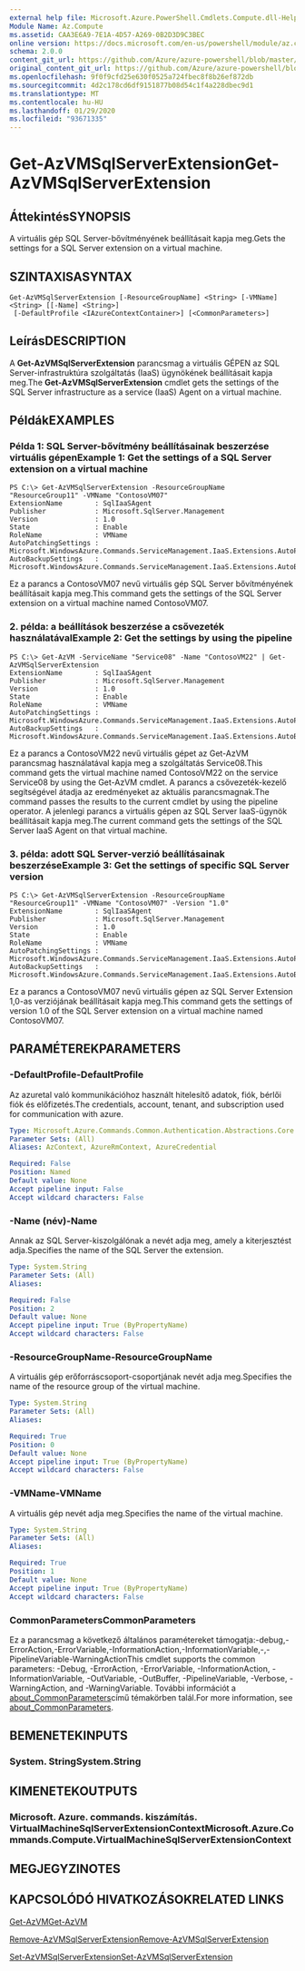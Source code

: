 ```yaml
---
external help file: Microsoft.Azure.PowerShell.Cmdlets.Compute.dll-Help.xml
Module Name: Az.Compute
ms.assetid: CAA3E6A9-7E1A-4D57-A269-0B2D3D9C3BEC
online version: https://docs.microsoft.com/en-us/powershell/module/az.compute/get-azvmsqlserverextension
schema: 2.0.0
content_git_url: https://github.com/Azure/azure-powershell/blob/master/src/Compute/Compute/help/Get-AzVMSqlServerExtension.md
original_content_git_url: https://github.com/Azure/azure-powershell/blob/master/src/Compute/Compute/help/Get-AzVMSqlServerExtension.md
ms.openlocfilehash: 9f0f9cfd25e630f0525a724fbec8f8b26ef872db
ms.sourcegitcommit: 4d2c178cd6df9151877b08d54c1f4a228dbec9d1
ms.translationtype: MT
ms.contentlocale: hu-HU
ms.lasthandoff: 01/29/2020
ms.locfileid: "93671335"
---
```

# <span data-ttu-id="2843a-101">Get-AzVMSqlServerExtension</span><span class="sxs-lookup"><span data-stu-id="2843a-101">Get-AzVMSqlServerExtension</span></span>

## <span data-ttu-id="2843a-102">Áttekintés</span><span class="sxs-lookup"><span data-stu-id="2843a-102">SYNOPSIS</span></span>
<span data-ttu-id="2843a-103">A virtuális gép SQL Server-bővítményének beállításait kapja meg.</span><span class="sxs-lookup"><span data-stu-id="2843a-103">Gets the settings for a SQL Server extension on a virtual machine.</span></span>

## <span data-ttu-id="2843a-104">SZINTAXISA</span><span class="sxs-lookup"><span data-stu-id="2843a-104">SYNTAX</span></span>

```
Get-AzVMSqlServerExtension [-ResourceGroupName] <String> [-VMName] <String> [[-Name] <String>]
 [-DefaultProfile <IAzureContextContainer>] [<CommonParameters>]
```

## <span data-ttu-id="2843a-105">Leírás</span><span class="sxs-lookup"><span data-stu-id="2843a-105">DESCRIPTION</span></span>
<span data-ttu-id="2843a-106">A **Get-AzVMSqlServerExtension** parancsmag a virtuális GÉPEN az SQL Server-infrastruktúra szolgáltatás (IaaS) ügynökének beállításait kapja meg.</span><span class="sxs-lookup"><span data-stu-id="2843a-106">The **Get-AzVMSqlServerExtension** cmdlet gets the settings of the SQL Server infrastructure as a service (IaaS) Agent on a virtual machine.</span></span>

## <span data-ttu-id="2843a-107">Példák</span><span class="sxs-lookup"><span data-stu-id="2843a-107">EXAMPLES</span></span>

### <span data-ttu-id="2843a-108">Példa 1: SQL Server-bővítmény beállításainak beszerzése virtuális gépen</span><span class="sxs-lookup"><span data-stu-id="2843a-108">Example 1: Get the settings of a SQL Server extension on a virtual machine</span></span>
```
PS C:\> Get-AzVMSqlServerExtension -ResourceGroupName "ResourceGroup11" -VMName "ContosoVM07"
ExtensionName        : SqlIaaSAgent
Publisher            : Microsoft.SqlServer.Management
Version              : 1.0
State                : Enable
RoleName             : VMName
AutoPatchingSettings : Microsoft.WindowsAzure.Commands.ServiceManagement.IaaS.Extensions.AutoPatchingSettings
AutoBackupSettings   : Microsoft.WindowsAzure.Commands.ServiceManagement.IaaS.Extensions.AutoBackupSettings
```

<span data-ttu-id="2843a-109">Ez a parancs a ContosoVM07 nevű virtuális gép SQL Server bővítményének beállításait kapja meg.</span><span class="sxs-lookup"><span data-stu-id="2843a-109">This command gets the settings of the SQL Server extension on a virtual machine named ContosoVM07.</span></span>

### <span data-ttu-id="2843a-110">2. példa: a beállítások beszerzése a csővezeték használatával</span><span class="sxs-lookup"><span data-stu-id="2843a-110">Example 2: Get the settings by using the pipeline</span></span>
```
PS C:\> Get-AzVM -ServiceName "Service08" -Name "ContosoVM22" | Get-AzVMSqlServerExtension
ExtensionName        : SqlIaaSAgent
Publisher            : Microsoft.SqlServer.Management
Version              : 1.0
State                : Enable
RoleName             : VMName
AutoPatchingSettings : Microsoft.WindowsAzure.Commands.ServiceManagement.IaaS.Extensions.AutoPatchingSettings
AutoBackupSettings   : Microsoft.WindowsAzure.Commands.ServiceManagement.IaaS.Extensions.AutoBackupSettings
```

<span data-ttu-id="2843a-111">Ez a parancs a ContosoVM22 nevű virtuális gépet az Get-AzVM parancsmag használatával kapja meg a szolgáltatás Service08.</span><span class="sxs-lookup"><span data-stu-id="2843a-111">This command gets the virtual machine named ContosoVM22 on the service Service08 by using the Get-AzVM cmdlet.</span></span>
<span data-ttu-id="2843a-112">A parancs a csővezeték-kezelő segítségével átadja az eredményeket az aktuális parancsmagnak.</span><span class="sxs-lookup"><span data-stu-id="2843a-112">The command passes the results to the current cmdlet by using the pipeline operator.</span></span>
<span data-ttu-id="2843a-113">A jelenlegi parancs a virtuális gépen az SQL Server IaaS-ügynök beállításait kapja meg.</span><span class="sxs-lookup"><span data-stu-id="2843a-113">The current command gets the settings of the SQL Server IaaS Agent on that virtual machine.</span></span>

### <span data-ttu-id="2843a-114">3. példa: adott SQL Server-verzió beállításainak beszerzése</span><span class="sxs-lookup"><span data-stu-id="2843a-114">Example 3: Get the settings of specific SQL Server version</span></span>
```
PS C:\> Get-AzVMSqlServerExtension -ResourceGroupName "ResourceGroup11" -VMName "ContosoVM07" -Version "1.0"
ExtensionName        : SqlIaaSAgent
Publisher            : Microsoft.SqlServer.Management
Version              : 1.0
State                : Enable
RoleName             : VMName
AutoPatchingSettings : Microsoft.WindowsAzure.Commands.ServiceManagement.IaaS.Extensions.AutoPatchingSettings
AutoBackupSettings   : Microsoft.WindowsAzure.Commands.ServiceManagement.IaaS.Extensions.AutoBackupSettings
```

<span data-ttu-id="2843a-115">Ez a parancs a ContosoVM07 nevű virtuális gépen az SQL Server Extension 1,0-as verziójának beállításait kapja meg.</span><span class="sxs-lookup"><span data-stu-id="2843a-115">This command gets the settings of version 1.0 of the SQL Server extension on a virtual machine named ContosoVM07.</span></span>

## <span data-ttu-id="2843a-116">PARAMÉTEREK</span><span class="sxs-lookup"><span data-stu-id="2843a-116">PARAMETERS</span></span>

### <span data-ttu-id="2843a-117">-DefaultProfile</span><span class="sxs-lookup"><span data-stu-id="2843a-117">-DefaultProfile</span></span>
<span data-ttu-id="2843a-118">Az azuretal való kommunikációhoz használt hitelesítő adatok, fiók, bérlői fiók és előfizetés.</span><span class="sxs-lookup"><span data-stu-id="2843a-118">The credentials, account, tenant, and subscription used for communication with azure.</span></span>

```yaml
Type: Microsoft.Azure.Commands.Common.Authentication.Abstractions.Core.IAzureContextContainer
Parameter Sets: (All)
Aliases: AzContext, AzureRmContext, AzureCredential

Required: False
Position: Named
Default value: None
Accept pipeline input: False
Accept wildcard characters: False
```

### <span data-ttu-id="2843a-119">-Name (név)</span><span class="sxs-lookup"><span data-stu-id="2843a-119">-Name</span></span>
<span data-ttu-id="2843a-120">Annak az SQL Server-kiszolgálónak a nevét adja meg, amely a kiterjesztést adja.</span><span class="sxs-lookup"><span data-stu-id="2843a-120">Specifies the name of the SQL Server the extension.</span></span>

```yaml
Type: System.String
Parameter Sets: (All)
Aliases:

Required: False
Position: 2
Default value: None
Accept pipeline input: True (ByPropertyName)
Accept wildcard characters: False
```

### <span data-ttu-id="2843a-121">-ResourceGroupName</span><span class="sxs-lookup"><span data-stu-id="2843a-121">-ResourceGroupName</span></span>
<span data-ttu-id="2843a-122">A virtuális gép erőforráscsoport-csoportjának nevét adja meg.</span><span class="sxs-lookup"><span data-stu-id="2843a-122">Specifies the name of the resource group of the virtual machine.</span></span>

```yaml
Type: System.String
Parameter Sets: (All)
Aliases:

Required: True
Position: 0
Default value: None
Accept pipeline input: True (ByPropertyName)
Accept wildcard characters: False
```

### <span data-ttu-id="2843a-123">-VMName</span><span class="sxs-lookup"><span data-stu-id="2843a-123">-VMName</span></span>
<span data-ttu-id="2843a-124">A virtuális gép nevét adja meg.</span><span class="sxs-lookup"><span data-stu-id="2843a-124">Specifies the name of the virtual machine.</span></span>

```yaml
Type: System.String
Parameter Sets: (All)
Aliases:

Required: True
Position: 1
Default value: None
Accept pipeline input: True (ByPropertyName)
Accept wildcard characters: False
```

### <span data-ttu-id="2843a-125">CommonParameters</span><span class="sxs-lookup"><span data-stu-id="2843a-125">CommonParameters</span></span>
<span data-ttu-id="2843a-126">Ez a parancsmag a következő általános paramétereket támogatja:-debug,-ErrorAction,-ErrorVariable,-InformationAction,-InformationVariable,-,-PipelineVariable-WarningAction</span><span class="sxs-lookup"><span data-stu-id="2843a-126">This cmdlet supports the common parameters: -Debug, -ErrorAction, -ErrorVariable, -InformationAction, -InformationVariable, -OutVariable, -OutBuffer, -PipelineVariable, -Verbose, -WarningAction, and -WarningVariable.</span></span> <span data-ttu-id="2843a-127">További információt a [about_CommonParameters](https://go.microsoft.com/fwlink/?LinkID=113216)című témakörben talál.</span><span class="sxs-lookup"><span data-stu-id="2843a-127">For more information, see [about_CommonParameters](https://go.microsoft.com/fwlink/?LinkID=113216).</span></span>

## <span data-ttu-id="2843a-128">BEMENETEK</span><span class="sxs-lookup"><span data-stu-id="2843a-128">INPUTS</span></span>

### <span data-ttu-id="2843a-129">System. String</span><span class="sxs-lookup"><span data-stu-id="2843a-129">System.String</span></span>

## <span data-ttu-id="2843a-130">KIMENETEK</span><span class="sxs-lookup"><span data-stu-id="2843a-130">OUTPUTS</span></span>

### <span data-ttu-id="2843a-131">Microsoft. Azure. commands. kiszámítás. VirtualMachineSqlServerExtensionContext</span><span class="sxs-lookup"><span data-stu-id="2843a-131">Microsoft.Azure.Commands.Compute.VirtualMachineSqlServerExtensionContext</span></span>

## <span data-ttu-id="2843a-132">MEGJEGYZI</span><span class="sxs-lookup"><span data-stu-id="2843a-132">NOTES</span></span>

## <span data-ttu-id="2843a-133">KAPCSOLÓDÓ HIVATKOZÁSOK</span><span class="sxs-lookup"><span data-stu-id="2843a-133">RELATED LINKS</span></span>

[<span data-ttu-id="2843a-134">Get-AzVM</span><span class="sxs-lookup"><span data-stu-id="2843a-134">Get-AzVM</span></span>](./Get-AzVM.md)

[<span data-ttu-id="2843a-135">Remove-AzVMSqlServerExtension</span><span class="sxs-lookup"><span data-stu-id="2843a-135">Remove-AzVMSqlServerExtension</span></span>](./Remove-AzVMSqlServerExtension.md)

[<span data-ttu-id="2843a-136">Set-AzVMSqlServerExtension</span><span class="sxs-lookup"><span data-stu-id="2843a-136">Set-AzVMSqlServerExtension</span></span>](./Set-AzVMSqlServerExtension.md)


